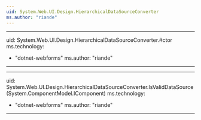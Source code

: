 ```yaml
---
uid: System.Web.UI.Design.HierarchicalDataSourceConverter
ms.author: "riande"
---
```


---
uid: System.Web.UI.Design.HierarchicalDataSourceConverter.#ctor
ms.technology: 
  - "dotnet-webforms"
ms.author: "riande"
---

---
uid: System.Web.UI.Design.HierarchicalDataSourceConverter.IsValidDataSource(System.ComponentModel.IComponent)
ms.technology: 
  - "dotnet-webforms"
ms.author: "riande"
---
